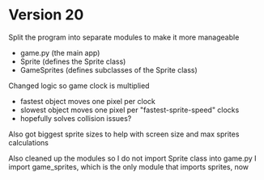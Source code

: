 # Version 20

Split the program into separate modules to make it more manageable
- game.py  (the main app)
- Sprite  (defines the Sprite class)
- GameSprites  (defines subclasses of the Sprite class)


Changed logic so game clock is multiplied
  - fastest object moves one pixel per clock
  - slowest object moves one pixel per "fastest-sprite-speed" clocks
  - hopefully solves collision issues?

Also got biggest sprite sizes to help with screen size and max sprites calculations

Also cleaned up the modules so I do not import Sprite class into game.py
I import game_sprites, which is the only module that imports sprites, now
